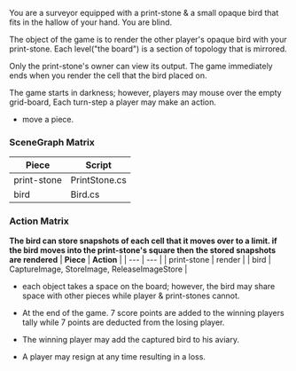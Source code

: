 You are a surveyor equipped with a print-stone & a small opaque bird that fits in the hallow of your hand. You are blind.

The object of the game is to render the other player's opaque bird with your print-stone. Each level("the board") is a section of topology that is mirrored.

Only the print-stone's owner can view its output. The game immediately ends when you render the cell that the bird placed on.

The game starts in darkness; however, players may mouse over the empty grid-board, Each turn-step a player may make an action.
- move a piece.

### SceneGraph Matrix
| **Piece** | **Script** |
| --- | --- |
| print-stone | PrintStone.cs | 
| bird | Bird.cs | 

### Action Matrix
**The bird can store snapshots of each cell that it moves over to a limit. if the bird moves into the print-stone's square then the stored snapshots are rendered**
| **Piece** | **Action** | 
| --- | --- | 
| print-stone | render | 
| bird | CaptureImage, StoreImage, ReleaseImageStore | 

- each object takes a space on the board; however, the bird may share space with other pieces while player & print-stones cannot.

- At the end of the game. 7 score points are added to the winning players tally while 7 points are deducted from the losing player.
- The winning player may add the captured bird to his aviary. 
- A player may resign at any time resulting in a loss.

  



